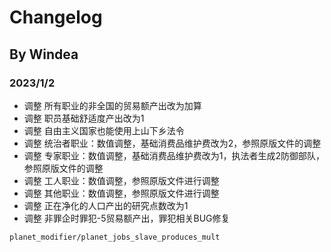 # Changelog

## By Windea

### 2023/1/2

* 调整 所有职业的非全国的贸易额产出改为加算
* 调整 职员基础舒适度产出改为1
* 调整 自由主义国家也能使用上山下乡法令
* 调整 统治者职业：数值调整，基础消费品维护费改为2，参照原版文件的调整
* 调整 专家职业：数值调整，基础消费品维护费改为1，执法者生成2防御部队，参照原版文件的调整
* 调整 工人职业：数值调整，参照原版文件进行调整
* 调整 其他职业：数值调整，参照原版文件进行调整
* 调整 正在净化的人口产出的研究点数改为1
* 调整 非罪企时罪犯-5贸易额产出，罪犯相关BUG修复

```
planet_modifier/planet_jobs_slave_produces_mult
```